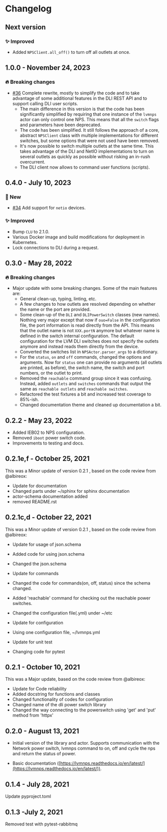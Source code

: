 # Changelog

## Next version

### ✨ Improved

* Added `NPSClient.all_off()` to turn off all outlets at once.


## 1.0.0 - November 24, 2023

### 🔥 Breaking changes

* [#36](https://github.com/sdss/lvmnps/pull/36) Complete rewrite, mostly to simplify the code and to take advantage of some additional features in the DLI REST API and to support calling DLI user scripts.
  * The main difference in this version is that the code has been significantly simplified by requiring that one instance of the `lvmnps` actor can only control one NPS. This means that all the `switch` flags and parameters have been deprecated.
  * The code has been simplified. It still follows the approach of a core, abstract `NPSClient` class with multiple implementations for different switches, but some options that were not used have been removed.
  * It's now possible to switch multiple outlets at the same time. This takes advantage of the DLI and NetIO implementations to turn on several outlets as quickly as possible without risking an in-rush overcurrent.
  * The DLI client now allows to command user functions (scripts).


## 0.4.0 - July 10, 2023

### 🚀 New

* [#34](https://github.com/sdss/lvmnps/pull/34) Add support for ``netio`` devices.

### ✨ Improved

* Bump `CLU` to 2.1.0.
* Various Docker image and build modifications for deployment in Kubernetes.
* Lock connections to DLI during a request.


## 0.3.0 - May 28, 2022

### 🔥 Breaking changes

* Major update with some breaking changes. Some of the main features are:
  * General clean-up, typing, linting, etc.
  * A few changes to how outlets are resolved depending on whether the name or the port are provided.
  * Some clean-up of the `DLI` and `DLIPowerSwitch` classes (new names). Nothing very major except that now if `ouo=False` in the configuration file, the port information is read directly from the API. This means that the outlet name is not `XXX.portN` anymore but whatever name is defined in the switch internal configuration. The default configuration for the LVM DLI switches does not specify the outlets anymore and instead reads them directly from the device.
  * Converted the switches list in `NPSActor.parser_args` to a dictionary.
  * For the `status`, `on` and `off` commands, changed the options and arguments. Now for `status` one can provide no arguments (all outlets are printed, as before), the switch name, the switch and port numbers, or the outlet to print.
  * Removed the `reachable` command group since it was confusing. Instead, added `outlets` and `switches` commands that output the same as `reachable outlets` and `reachable switches`.
  * Refactored the test fixtures a bit and increased test coverage to 85%-ish.
  * Changed documentation theme and cleaned up documentation a bit.


## 0.2.2 - May 23, 2022

* Added IEB02 to NPS configuration.
* Removed `iboot` power switch code.
* Improvements to testing and docs.


## 0.2.1e,f - October 25, 2021

This was a Minor update of version 0.2.1 , based on the code review from @albireox:

* Update for documentation
* Changed parts under ~/sphinx for sphinx documentation
* actor-schema documentation added
* removed README.rst


## 0.2.1c,d - October 22, 2021

This was a Minor update of version 0.2.1 , based on the code review from @albireox:

* Update for usage of json.schema
* Added code for using json.schema
* Changed the json.schema

* Update for commands
* Changed the code for commands(on, off, status) since the schema changed.
* Added 'reachable' command for checking out the reachable power switches.
* Changed the configuration file(.yml) under ~/etc

* Update for configuration
* Using one configuration file, ~/lvmnps.yml

* Update for unit test
* Changing code for pytest


## 0.2.1 - October 10, 2021

This was a Major update, based on the code review from @albireox:

* Update for Code reliability
* Added docstring for functions and classes
* Changed functionality of codes for configuration
* Changed name of the dli power switch library
* Changed the way connecting to the powerswitch using 'get' and 'put' method from 'httpx'


## 0.2.0 - August 13, 2021

* Initial version of the library and actor. Supports communication with the Network power switch, lvmnps command to on, off and cycle the nps and return the status of power.

* Basic documentation ([https://lvmnps.readthedocs.io/en/latest/](https://lvmnps.readthedocs.io/en/latest/)).


## 0.1.4 - July 28, 2021

Update pyproject.toml


## 0.1.3 -July 2, 2021

Removed test with pytest-rabbitmq
